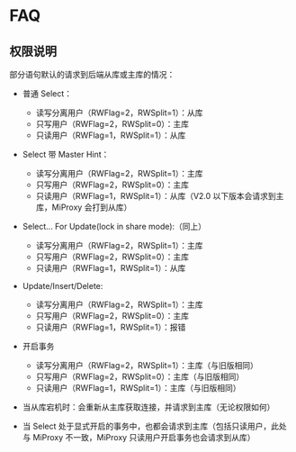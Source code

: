 # FAQ

## 权限说明

部分语句默认的请求到后端从库或主库的情况：
- 普通 Select：
    - 读写分离用户（RWFlag=2，RWSplit=1）：从库
    - 只写用户（RWFlag=2，RWSplit=0）：主库
    - 只读用户（RWFlag=1，RWSplit=1）：从库
- Select 带 Master Hint：
    - 读写分离用户（RWFlag=2，RWSplit=1）：主库
    - 只写用户（RWFlag=2，RWSplit=0）：主库
    - 只读用户（RWFlag=1，RWSplit=1）：从库（V2.0 以下版本会请求到主库，MiProxy 会打到从库）
- Select... For Update(lock in share mode):（同上）
    - 读写分离用户（RWFlag=2，RWSplit=1）：主库
    - 只写用户（RWFlag=2，RWSplit=0）：主库
    - 只读用户（RWFlag=1，RWSplit=1）：从库
- Update/Insert/Delete:
    - 读写分离用户（RWFlag=2，RWSplit=1）：主库
    - 只写用户（RWFlag=2，RWSplit=0）：主库
    - 只读用户（RWFlag=1，RWSplit=1）：报错
- 开启事务
    - 读写分离用户（RWFlag=2，RWSplit=1）：主库（与旧版相同）
    - 只写用户（RWFlag=2，RWSplit=0）：主库（与旧版相同）
    - 只读用户（RWFlag=1，RWSplit=1）：主库（与旧版相同）

- 当从库宕机时：会重新从主库获取连接，并请求到主库（无论权限如何）
- 当 Select 处于显式开启的事务中，也都会请求到主库（包括只读用户，此处与 MiProxy 不一致，MiProxy 只读用户开启事务也会请求到从库）